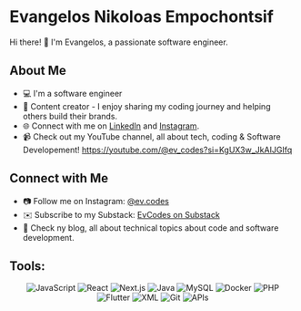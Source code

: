 <!-- GitHub README -->

# Evangelos Nikoloas Empochontsif

Hi there! 👋 I'm Evangelos, a passionate software engineer.

## About Me

- 💻 I'm a software engineer
- 🎨 Content creator - I enjoy sharing my coding journey and helping others build their brands.
- 🌐 Connect with me on [LinkedIn](https://www.linkedin.com/in/evangelos-nikoloas-empochontsif/) and [Instagram](https://www.instagram.com/ev.codes).
- 📹 Check out my YouTube channel, all about tech, coding & Software Developement! https://youtube.com/@ev_codes?si=KgUX3w_JkAIJGIfq
## Connect with Me

- 📷 Follow me on Instagram: [@ev.codes](https://www.instagram.com/ev.codes)
- ✉️ Subscribe to my Substack: [EvCodes on Substack](https://substack.com/@evcodes)
- 💬 Check ny blog, all about technical topics about code and software development.
## Tools:

<div align="center">
  <img src="https://img.shields.io/badge/JavaScript-F7DF1E?style=for-the-badge&logo=javascript&logoColor=white" alt="JavaScript"/>
  <img src="https://img.shields.io/badge/React-61DAFB?style=for-the-badge&logo=react&logoColor=white" alt="React"/>
  <img src="https://img.shields.io/badge/Next.js-000000?style=for-the-badge&logo=next.js&logoColor=white" alt="Next.js"/>
  <img src="https://img.shields.io/badge/Java-007396?style=for-the-badge&logo=java&logoColor=white" alt="Java"/>
  <img src="https://img.shields.io/badge/MySQL-4479A1?style=for-the-badge&logo=mysql&logoColor=white" alt="MySQL"/>
  <img src="https://img.shields.io/badge/Docker-2496ED?style=for-the-badge&logo=docker&logoColor=white" alt="Docker"/>
  <img src="https://img.shields.io/badge/PHP-777BB4?style=for-the-badge&logo=php&logoColor=white" alt="PHP"/>
  <img src="https://img.shields.io/badge/Flutter-02569B?style=for-the-badge&logo=flutter&logoColor=white" alt="Flutter"/>
  <img src="https://img.shields.io/badge/XML-ff69b4?style=for-the-badge&logo=xml&logoColor=white" alt="XML"/>
  <img src="https://img.shields.io/badge/Git-F05032?style=for-the-badge&logo=git&logoColor=white" alt="Git"/>
  <img src="https://img.shields.io/badge/APIs-FF7B00?style=for-the-badge" alt="APIs"/>
</div>
